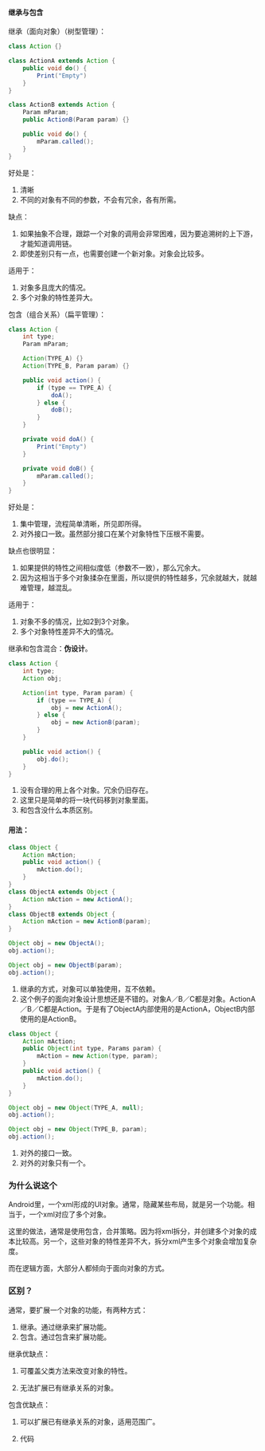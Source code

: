 #### 继承与包含

继承（面向对象）（树型管理）：

```java
class Action {}

class ActionA extends Action {
	public void do() {
		Print("Empty")
	}
}

class ActionB extends Action {
	Param mParam;
	public ActionB(Param param) {}

	public void do() {
		mParam.called();
	}
}
```
好处是：
1. 清晰
2. 不同的对象有不同的参数，不会有冗余，各有所需。

缺点：
1. 如果抽象不合理，跟踪一个对象的调用会非常困难，因为要追溯树的上下游，才能知道调用链。
2. 即使差别只有一点，也需要创建一个新对象。对象会比较多。

适用于：
1. 对象多且庞大的情况。
2. 多个对象的特性差异大。

包含（组合关系）（扁平管理）：

```java
class Action {
	int type;
	Param mParam;

	Action(TYPE_A) {}
	Action(TYPE_B, Param param) {}

	public void action() {
		if (type == TYPE_A) {
			doA();
		} else {
			doB();
		}
	}

	private void doA() {
		Print("Empty")
	}

	private void doB() {
		mParam.called();
	}
}
```

好处是：
1. 集中管理，流程简单清晰，所见即所得。
2. 对外接口一致。虽然部分接口在某个对象特性下压根不需要。

缺点也很明显：
1. 如果提供的特性之间相似度低（参数不一致），那么冗余大。
2. 因为这相当于多个对象揉杂在里面，所以提供的特性越多，冗余就越大，就越难管理，越混乱。

适用于：
1. 对象不多的情况，比如2到3个对象。
2. 多个对象特性差异不大的情况。



继承和包含混合：**伪设计**。

```java
class Action {
	int type;
	Action obj;

	Action(int type, Param param) {
		if (type == TYPE_A) {
			obj = new ActionA();
		} else {
			obj = new ActionB(param);
		}
	}

	public void action() {
		obj.do();
	}
}
```
1. 没有合理的用上各个对象。冗余仍旧存在。
2. 这里只是简单的将一块代码移到对象里面。
3. 和包含没什么本质区别。

#### 用法：

```java
class Object {
	Action mAction;
	public void action() {
		mAction.do();
	}
}
class ObjectA extends Object {
	Action mAction = new ActionA();
}
class ObjectB extends Object {
	Action mAction = new ActionB(param);
}

Object obj = new ObjectA();
obj.action();

Object obj = new ObjectB(param);
obj.action();
```

1. 继承的方式，对象可以单独使用，互不依赖。
2. 这个例子的面向对象设计思想还是不错的。对象A／B／C都是对象。ActionA／B／C都是Action。于是有了ObjectA内部使用的是ActionA，ObjectB内部使用的是ActionB。

```java
class Object {
	Action mAction;
	public Object(int type, Params param) {
		mAction = new Action(type, param);
	}
	public void action() {
		mAction.do();
	}
}

Object obj = new Object(TYPE_A, null);
obj.action();

Object obj = new Object(TYPE_B, param);
obj.action();
```

1. 对外的接口一致。
2. 对外的对象只有一个。

### 为什么说这个

Android里，一个xml形成的UI对象。通常，隐藏某些布局，就是另一个功能。相当于，一个xml对应了多个对象。

这里的做法，通常是使用包含，合并策略。因为将xml拆分，并创建多个对象的成本比较高。另一个，这些对象的特性差异不大，拆分xml产生多个对象会增加复杂度。

而在逻辑方面，大部分人都倾向于面向对象的方式。

### 区别？


通常，要扩展一个对象的功能，有两种方式：

1. 继承。通过继承来扩展功能。
2. 包含。通过包含来扩展功能。


继承优缺点：

1. 可覆盖父类方法来改变对象的特性。


1. 无法扩展已有继承关系的对象。



包含优缺点：

1. 可以扩展已有继承关系的对象，适用范围广。

1. 代码

